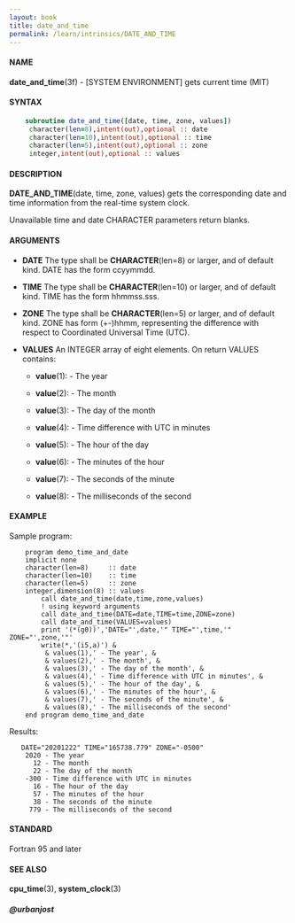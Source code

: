 ```yaml
---
layout: book
title: date_and_time
permalink: /learn/intrinsics/DATE_AND_TIME
---
```

#### NAME

__date\_and\_time__(3f) - \[SYSTEM ENVIRONMENT\] gets current time
(MIT)

#### SYNTAX

```fortran
    subroutine date_and_time([date, time, zone, values])
     character(len=8),intent(out),optional :: date
     character(len=10),intent(out),optional :: time
     character(len=5),intent(out),optional :: zone
     integer,intent(out),optional :: values
```

#### DESCRIPTION

__DATE\_AND\_TIME__(date, time, zone, values) gets the corresponding
date and time information from the real-time system clock.

Unavailable time and date CHARACTER parameters return blanks.

#### ARGUMENTS

  - __DATE__
    The type shall be __CHARACTER__(len=8) or larger, and of default
    kind. DATE has the form ccyymmdd.

  - __TIME__
    The type shall be __CHARACTER__(len=10) or larger, and of default
    kind. TIME has the form hhmmss.sss.

  - __ZONE__
    The type shall be __CHARACTER__(len=5) or larger, and of default
    kind. ZONE has form (+-)hhmm, representing the difference with
    respect to Coordinated Universal Time (UTC).

  - __VALUES__
    An INTEGER array of eight elements. On return VALUES contains:

      - __value__(1): - The year

      - __value__(2): - The month

      - __value__(3): - The day of the month

      - __value__(4): - Time difference with UTC in minutes

      - __value__(5): - The hour of the day

      - __value__(6): - The minutes of the hour

      - __value__(7): - The seconds of the minute

      - __value__(8): - The milliseconds of the second

#### EXAMPLE

Sample program:

```
    program demo_time_and_date
    implicit none
    character(len=8)     :: date
    character(len=10)    :: time
    character(len=5)     :: zone
    integer,dimension(8) :: values
        call date_and_time(date,time,zone,values)
        ! using keyword arguments
        call date_and_time(DATE=date,TIME=time,ZONE=zone)
        call date_and_time(VALUES=values)
        print '(*(g0))','DATE="',date,'" TIME="',time,'" ZONE="',zone,'"'
        write(*,'(i5,a)') &
         & values(1),' - The year', &
         & values(2),' - The month', &
         & values(3),' - The day of the month', &
         & values(4),' - Time difference with UTC in minutes', &
         & values(5),' - The hour of the day', &
         & values(6),' - The minutes of the hour', &
         & values(7),' - The seconds of the minute', &
         & values(8),' - The milliseconds of the second'
    end program demo_time_and_date
```

Results:

```
   DATE="20201222" TIME="165738.779" ZONE="-0500"
    2020 - The year
      12 - The month
      22 - The day of the month
    -300 - Time difference with UTC in minutes
      16 - The hour of the day
      57 - The minutes of the hour
      38 - The seconds of the minute
     779 - The milliseconds of the second
```

#### STANDARD

Fortran 95 and later

#### SEE ALSO

__cpu\_time__(3), __system\_clock__(3)

##### @urbanjost
